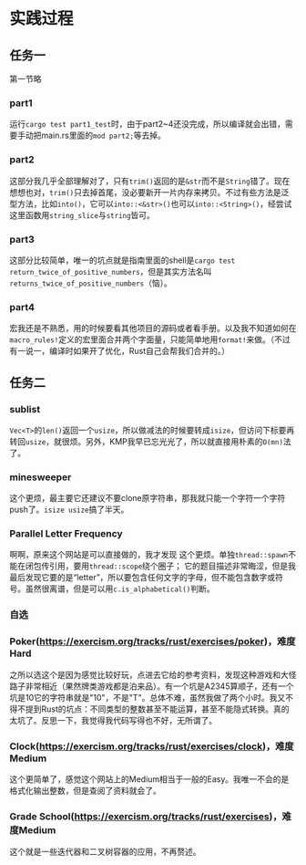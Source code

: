 # 实践过程
## 任务一
第一节略
### part1
运行`cargo test part1_test`时，由于part2~4还没完成，所以编译就会出错，需要手动把main.rs里面的`mod part2;`等去掉。

### part2
这部分我几乎全部理解对了，只有`trim()`返回的是`&str`而不是`String`错了。现在想想也对，`trim()`只去掉首尾，没必要新开一片内存来拷贝。不过有些方法是泛型方法，比如`into()`，它可以`into::<&str>()`也可以`into::<String>()`，经尝试这里函数用`string_slice`与`string`皆可。

### part3
这部分比较简单，唯一的坑点就是指南里面的shell是`cargo test return_twice_of_positive_numbers`，但是其实方法名叫`returns_twice_of_positive_numbers`（恼）。

### part4
宏我还是不熟悉，用的时候要看其他项目的源码或者看手册。以及我不知道如何在`macro_rules!`定义的宏里面合并两个字面量，只能简单地用`format!`来做。（不过有一说一，编译时如果开了优化，Rust自己会帮我们合并的。）

## 任务二
### sublist
`Vec<T>`的`len()`返回一个`usize`，所以做减法的时候要转成`isize`，但访问下标要再转回`usize`，就很烦。另外，KMP我早已忘光光了，所以就直接用朴素的`O(mn)`法了。

### minesweeper
这个更烦，最主要它还建议不要clone原字符串，那我就只能一个字符一个字符push了。`isize usize`搞了半天。

### Parallel Letter Frequency
啊啊，原来这个网站是可以直接做的，我才发现
这个更烦。单独`thread::spawn`不能在闭包传引用，要用`thread::scope`绕个圈子；
它的题目描述非常晦涩，但是我最后发现它要的是“letter”，所以要包含任何文字的字母，但不能包含数字或符号。虽然很离谱，但是可以用`c.is_alphabetical()`判断。

### 自选
### Poker(https://exercism.org/tracks/rust/exercises/poker)，难度Hard
之所以选这个是因为感觉比较好玩，点进去它给的参考资料，发现这种游戏和大怪路子非常相近（果然牌类游戏都是泊来品）。有一个坑是A2345算顺子，还有一个坑是10它的字符串就是"10"，不是"T"。总体不难，虽然我做了两个小时。我又不得不提到Rust的坑点：不同类型的整数甚至不能运算，甚至不能隐式转换。真的太坑了。反思一下，我觉得我代码写得也不好，无所谓了。

### Clock(https://exercism.org/tracks/rust/exercises/clock)，难度Medium
这个更简单了，感觉这个网站上的Medium相当于一般的Easy。我唯一不会的是格式化输出整数，但是查阅了资料就会了。

### Grade School(https://exercism.org/tracks/rust/exercises)，难度Medium
这个就是一些迭代器和二叉树容器的应用，不再赘述。

